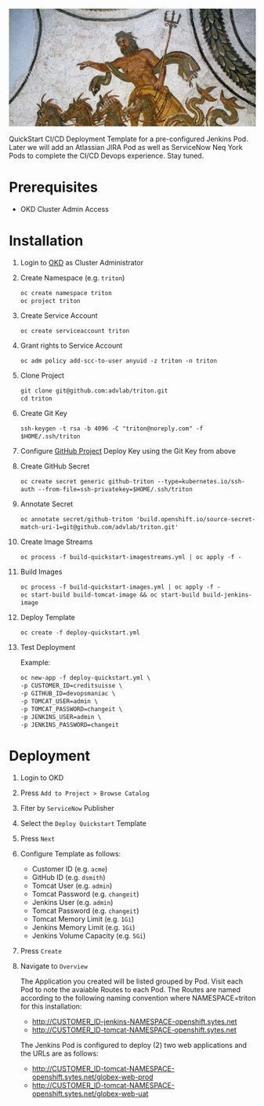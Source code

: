 ![Intro](./docs/triton-mosaic.jpg)

QuickStart CI/CD Deployment Template for a pre-configured Jenkins Pod. Later we will add an Atlassian JIRA Pod as well as ServiceNow Neq York Pods to complete the CI/CD Devops experience. Stay tuned.

# Prerequisites

* OKD Cluster Admin Access

# Installation

1. Login to [OKD](https://openshift.sytes.net:8443) as Cluster Administrator

1. Create Namespace (e.g. `triton`)

    ```
    oc create namespace triton
    oc project triton
    ```
1. Create Service Account

    ```
    oc create serviceaccount triton
    ```

1. Grant rights to Service Account

    ```
    oc adm policy add-scc-to-user anyuid -z triton -n triton
    ```

1. Clone Project

    ```
    git clone git@github.com:advlab/triton.git
    cd triton
    ```

1. Create Git Key

    ```
    ssh-keygen -t rsa -b 4096 -C "triton@noreply.com" -f $HOME/.ssh/triton
    ```

1. Configure [GitHub Project](https://github.com/advlab/triton) Deploy Key using the Git Key from above

1. Create GitHub Secret

    ```
    oc create secret generic github-triton --type=kubernetes.io/ssh-auth --from-file=ssh-privatekey=$HOME/.ssh/triton
    ```

1. Annotate Secret

    ```
    oc annotate secret/github-triton 'build.openshift.io/source-secret-match-uri-1=git@github.com/advlab/triton.git'
    ```

1. Create Image Streams

    ```
    oc process -f build-quickstart-imagestreams.yml | oc apply -f -
    ```

1. Build Images

    ```
    oc process -f build-quickstart-images.yml | oc apply -f -
    oc start-build build-tomcat-image && oc start-build build-jenkins-image
    ```

1. Deploy Template

    ```
    oc create -f deploy-quickstart.yml
    ```

1. Test Deployment

    Example:
    ```
    oc new-app -f deploy-quickstart.yml \
    -p CUSTOMER_ID=creditsuisse \
    -p GITHUB_ID=devopsmaniac \
    -p TOMCAT_USER=admin \
    -p TOMCAT_PASSWORD=changeit \
    -p JENKINS_USER=admin \
    -p JENKINS_PASSWORD=changeit
    ```

# Deployment

1. Login to OKD

1. Press `Add to Project > Browse Catalog`

1. Fiter by `ServiceNow` Publisher

1. Select the `Deploy Quickstart` Template

1. Press `Next`

1. Configure Template as follows:

    * Customer ID (e.g. `acme`)
    * GitHub ID (e.g. `dsmith`)
    * Tomcat User (e.g. `admin`)
    * Tomcat Password (e.g. `changeit`)
    * Jenkins User (e.g. `admin`)
    * Tomcat Password (e.g. `changeit`)
    * Tomcat Memory Limit (e.g. `1Gi`)
    * Jenkins Memory Limit (e.g. `1Gi`)
    * Jenkins Volume Capacity (e.g. `5Gi`)

1. Press `Create`

1. Navigate to `Overview`

    The Application you created will be listed grouped by Pod. Visit each Pod to note the avaiable Routes to each Pod. The Routes are named according to the following naming convention where NAMESPACE=triton for this installation:

    * http://CUSTOMER_ID-jenkins-NAMESPACE-openshift.sytes.net
    * http://CUSTOMER_ID-tomcat-NAMESPACE-openshift.sytes.net

    The Jenkins Pod is configured to deploy (2) two web applications and the URLs are as follows:

    * http://CUSTOMER_ID-tomcat-NAMESPACE-openshift.sytes.net/globex-web-prod
    * http://CUSTOMER_ID-tomcat-NAMESPACE-openshift.sytes.net/globex-web-uat